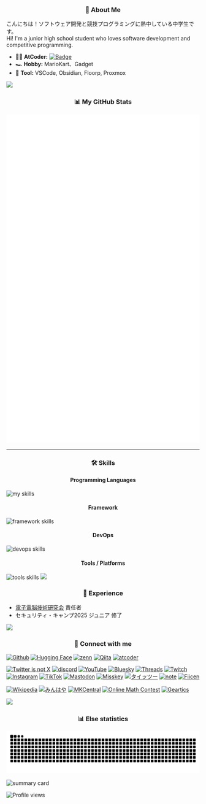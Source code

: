 <h3 align="center">👋 About Me</h3>

こんにちは！ソフトウェア開発と競技プログラミングに熱中している中学生です。<br>
Hi! I'm a junior high school student who loves software development and competitive programming.

- 🧑‍💻 **AtCoder:** [![Badge](https://cp-logo.vercel.app/atcoder/yuubinnkyoku?logo=true)](https://atcoder.jp/users/yuubinnkyoku)
- 🏎️ **Hobby:** MarioKart、Gadget
- 🔧 **Tool:** VSCode, Obsidian, Floorp, Proxmox

<img src="https://user-images.githubusercontent.com/73097560/115834477-dbab4500-a447-11eb-908a-139a6edaec5c.gif">

<h3 align="center">📊 My GitHub Stats</h3>

<img src="github-metrics.svg" alt="Metrics">

---

<h3 align="center">🛠️ Skills</h3>
<h4 align="center">Programming Languages</h4>
<img alt="my skills" src="https://skillicons.dev/icons?theme=dark&perline=7&i=cpp,dart,py"/>

<h4 align="center">Framework</h4>
<img alt="framework skills" src="https://skillicons.dev/icons?theme=dark&perline=7&i=flutter,unity,bots,react,nuxt,next,tailwind" />

<h4 align="center">DevOps</h4>
<img alt="devops skills" src="https://skillicons.dev/icons?theme=dark&perline=7&i=docker,gcp,github,gitlab,pwsh" />

<h4 align="center">Tools / Platforms</h4>
<img alt="tools skills" src="https://skillicons.dev/icons?theme=dark&perline=7&i=vscode,windows,notion,discord,twitter,linux" />


<img src="https://user-images.githubusercontent.com/73097560/115834477-dbab4500-a447-11eb-908a-139a6edaec5c.gif">

<h3 align="center">💼 Experience</h3>

- [電子電脳技術研究会](https://github.com/tsukuba-denden) 責任者
- セキュリティ・キャンプ2025 ジュニア 修了

<img src="https://user-images.githubusercontent.com/73097560/115834477-dbab4500-a447-11eb-908a-139a6edaec5c.gif">

<h3 align="center">🔗 Connect with me</h3>

<!-- 開発者系 -->
<a href="https://github.com/yuubinnkyoku" target="_blank"><img alt="Github" src="https://img.shields.io/badge/GitHub-%2312100E.svg?&style=for-the-badge&logo=Github&logoColor=white" /></a>
<a href="https://huggingface.co/yuubinnkyoku" target="_blank"><img alt="Hugging Face" src="https://img.shields.io/badge/HuggingFace-yellow.svg?&style=for-the-badge&logo=HuggingFace&logoColor=white" /></a>
<a href="https://zenn.dev/yuubinnkyoku" target="_blank"><img alt="zenn" src="https://img.shields.io/badge/zenn-FFFFFF.svg?&style=for-the-badge&logo=zenn" /></a>
<a href="https://qiita.com/yuubinnkyoku_mk" target="_blank"><img alt="Qiita" src="https://img.shields.io/badge/qiita-55C500.svg?&style=for-the-badge&logo=qiita&logoColor=white" /></a>
<a href="https://atcoder.jp/users/yuubinnkyoku" target="_blank"><img alt="atcoder" src="https://img.shields.io/badge/atcoder-FFFFFF.svg?&style=for-the-badge&logo=atcoder&logoColor=black" /></a>

<!-- SNS系 -->
<a href="https://twitter.com/yuubinnkyoku" target="_blank"><img alt="Twitter is not X" src="https://img.shields.io/badge/Twitter-%23000000.svg?&style=for-the-badge&logo=X&logoColor=white" /></a>
<a href="https://discord.gg/Ptabd9wgYR" target="_blank"><img alt="discord" src="https://img.shields.io/badge/discord-5d6af2.svg?&style=for-the-badge&logo=discord&logoColor=white" /></a>
<a href="https://www.youtube.com/channel/UCI_EfXMu2Iu03ajgVdw6JmQ" target="_blank"><img alt="YouTube" src="https://img.shields.io/badge/YouTube-FF0000.svg?&style=for-the-badge&logo=youtube&logoColor=white" /></a>
<a href="https://bsky.app/profile/yuubinnkyoku.bsky.social" target="_blank"><img alt="Bluesky" src="https://img.shields.io/badge/Bluesky-0285FF.svg?&style=for-the-badge&logo=bluesky&logoColor=white" /></a>
<a href="https://www.threads.com/@yuubinnkyoku_mk" target="_blank"><img alt="Threads" src="https://img.shields.io/badge/Threads-000000.svg?&style=for-the-badge&logo=threads&logoColor=white" /></a>
<a href="https://www.twitch.tv/yuubinnkyoku" target="_blank"><img alt="Twitch" src="https://img.shields.io/badge/Twitch-9146FF.svg?&style=for-the-badge&logo=twitch&logoColor=white" /></a>
<a href="https://www.instagram.com/yuubinnkyo/" target="_blank"><img alt="Instagram" src="https://img.shields.io/badge/Instagram-E4405F.svg?&style=for-the-badge&logo=instagram&logoColor=white" /></a>
<a href="https://www.tiktok.com/@yuubinnkyoku" target="_blank"><img alt="TikTok" src="https://img.shields.io/badge/TikTok-000000.svg?&style=for-the-badge&logo=tiktok&logoColor=white" /></a>
<a href="https://mstdn.jp/@yuubinnkyoku" target="_blank"><img alt="Mastodon" src="https://img.shields.io/badge/Mastodon-3088D4.svg?&style=for-the-badge&logo=mastodon&logoColor=white" /></a>
<a href="https://misskey.io/@yuubinnkyoku0730" target="_blank"><img alt="Misskey" src="https://img.shields.io/badge/Misskey-2ECC71.svg?&style=for-the-badge&logo=misskey&logoColor=white" /></a>
<a href="https://taittsuu.com/users/yuubinnkyoku/profiles" target="_blank"><img alt="タイッツー" src="https://img.shields.io/badge/Taittsuu-555555.svg?&style=for-the-badge" /></a>
<a href="https://note.com/yuubinnkyoku" target="_blank"><img alt="note" src="https://img.shields.io/badge/note-FFFFFF.svg?&style=for-the-badge&logo=note&logoColor=black" /></a>
<a href="https://fiicen.jp/field/yuubinnkyoku/" target="_blank"><img alt="Fiicen" src="https://img.shields.io/badge/Fiicen-555555.svg?&style=for-the-badge" /></a>

<!-- その他 -->
<a href="https://ja.wikipedia.org/wiki/%E5%88%A9%E7%94%A8%E8%80%85:%E3%82%86%E3%81%86%E3%81%B3%E3%82%93%E3%81%8D%E3%82%87%E3%81%8F" target="_blank"><img alt="Wikipedia" src="https://img.shields.io/badge/Wikipedia-000000.svg?&style=for-the-badge&logo=wikipedia&logoColor=white" /></a>
<a href="https://minhaya.com/link/utrNzo6vRk7rW2YH6" target="_blank"><img alt="みんはや" src="https://img.shields.io/badge/Minhaya-555555.svg?&style=for-the-badge" /></a>
<a href="https://mkcentral.com/ja/registry/players/profile?id=37565" target="_blank"><img alt="MKCentral" src="https://img.shields.io/badge/MKCentral-555555.svg?&style=for-the-badge" /></a>
<a href="https://onlinemathcontest.com/users/yuubinnkyoku" target="_blank"><img alt="Online Math Contest" src="https://img.shields.io/badge/Online%20Math%20Contest-555555.svg?&style=for-the-badge" /></a>
<a href="https://www.geartics.com/yuubinkyoku0730" target="_blank"><img alt="Geartics" src="https://img.shields.io/badge/Geartics-555555.svg?&style=for-the-badge" /></a>


<img src="https://user-images.githubusercontent.com/73097560/115834477-dbab4500-a447-11eb-908a-139a6edaec5c.gif">



<h3 align="center">📊 Else statistics</h3>

![](https://raw.githubusercontent.com/yuubinnkyoku/yuubinnkyoku/output/github-contribution-grid-snake.svg)

![summary card](https://github-profile-summary-cards.vercel.app/api/cards/profile-details?username=yuubinnkyoku&theme=monokai)

![Profile views](https://komarev.com/ghpvc/?username=yuubinnkyoku)

<!--![yuubinnkyoku's GitHub stats](https://github-readme-stats.vercel.app/api?username=yuubinnkyoku&show_icons=true&count_private=true&theme=dark)-->
<!--![Top Languages Card](https://github-readme-stats.vercel.app/api/top-langs?username=yuubinnkyoku&show_icons=true&count_private=true&theme=dark&layout=compact)-->
<!--[![trophy](https://github-profile-trophy.vercel.app/?username=yuubinnkyoku&theme=tokyonight)](https://github.com/ryo-ma/github-profile-trophy)-->
<!--[![AtCoder Trophies](https://atcoder-trophies.vercel.app/api/v1/atcoder?username=yuubinnkyoku&theme=tokyonight)](https://github.com/KATO-Hiro/AtCoderTrophies)-->
